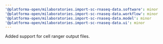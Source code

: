 ```yaml
---
'@platforma-open/milaboratories.import-sc-rnaseq-data.software': minor
'@platforma-open/milaboratories.import-sc-rnaseq-data.workflow': minor
'@platforma-open/milaboratories.import-sc-rnaseq-data.model': minor
'@platforma-open/milaboratories.import-sc-rnaseq-data.ui': minor
---
```


Added support for cell ranger output files.
